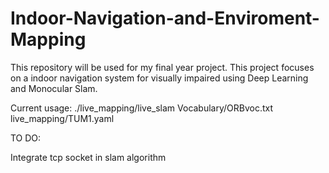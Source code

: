 # Indoor-Navigation-and-Enviroment-Mapping
This repository will be used for my final year project. This project focuses on a indoor navigation system for visually impaired using Deep Learning and Monocular Slam.  

Current usage: ./live_mapping/live_slam Vocabulary/ORBvoc.txt live_mapping/TUM1.yaml 

TO DO: 

Integrate tcp socket in slam algorithm
